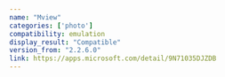 ```yaml
---
name: "Mview"
categories: ['photo']
compatibility: emulation
display_result: "Compatible"
version_from: "2.2.6.0"
link: https://apps.microsoft.com/detail/9N71035DJZDB
---
```

